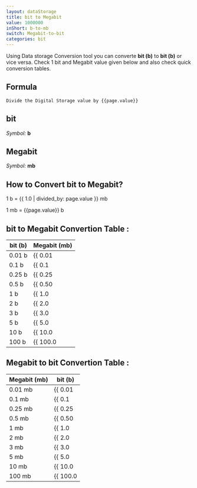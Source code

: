 ```yaml
---
layout: dataStorage
title: bit to Megabit
value: 1000000
inShort: b-to-mb
switch: Megabit-to-bit
categories: bit
---
```


Using Data storage Conversion tool you can converte **bit (b)** to **bit (b)** or vice versa. Check 1 bit and Megabit value given below and also check quick conversion tables.

## Formula
`Divide the Digital Storage value by {{page.value}}`

## bit
*Symbol:* **b**

## Megabit
*Symbol:* **mb**

## How to Convert bit to Megabit?

1 b = {{ 1.0 | divided_by: page.value }} mb

1 mb = {{page.value}} b


## bit to Megabit Convertion Table :

| bit (b) | Megabit (mb) |
| ---- | ---- |
| 0.01 b | {{ 0.01 | divided_by: page.value }} mb |
| 0.1 b | {{ 0.1 | divided_by: page.value }} mb |
| 0.25 b | {{ 0.25 | divided_by: page.value }} mb |
| 0.5 b | {{ 0.50 | divided_by: page.value }} mb |
| 1 b | {{ 1.0 | divided_by: page.value }} mb |
| 2 b | {{ 2.0 | divided_by: page.value }} mb |
| 3 b | {{ 3.0 | divided_by: page.value }} mb |
| 5 b | {{ 5.0 | divided_by: page.value }} mb |
| 10 b | {{ 10.0 | divided_by: page.value }} mb |
| 100 b | {{ 100.0 | divided_by: page.value }} mb |

## Megabit to bit Convertion Table :

| Megabit (mb) | bit (b) |
| ---- | ---- |
| 0.01 mb | {{ 0.01 | times: page.value }} b |
| 0.1 mb | {{ 0.1 | times: page.value }} b |
| 0.25 mb | {{ 0.25 | times: page.value }} b |
| 0.5 mb | {{ 0.50 | times: page.value }} b |
| 1 mb | {{ 1.0 | times: page.value }} b |
| 2 mb | {{ 2.0 | times: page.value }} b |
| 3 mb | {{ 3.0 | times: page.value }} b |
| 5 mb | {{ 5.0 | times: page.value }} b |
| 10 mb | {{ 10.0 | times: page.value }} b |
| 100 mb | {{ 100.0 | times: page.value }} b |


<script>
document.getElementById('selectInput')[0].selected = true
document.getElementById('selectOutput')[6].selected = true
</script>
